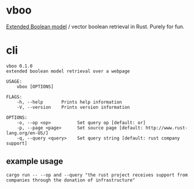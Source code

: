 # vboo

[Extended Boolean
model](https://en.wikipedia.org/wiki/Extended_Boolean_model) / vector
boolean retrieval in Rust. Purely for fun.

# cli

```
vboo 0.1.0
extended boolean model retrieval over a webpage

USAGE:
    vboo [OPTIONS]

FLAGS:
    -h, --help       Prints help information
    -V, --version    Prints version information

OPTIONS:
    -o, --op <op>          Set query op [default: or]
    -p, --page <page>      Set source page [default: http://www.rust-lang.org/en-US/]
    -q, --query <query>    Set query string [default: rust company support]
```

## example usage

```
cargo run -- --op and --query "the rust project receives support from companies through the donation of infrastructure"
```
